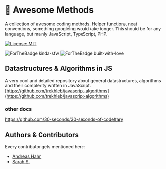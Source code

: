 # 💪 Awesome Methods
A collection of awesome coding methods. Helper functions, neat conventions, something googleing would take longer. 
This should be for any language, but mainly JavaScript, TypeScript, PHP.

[![License: MIT](https://img.shields.io/badge/License-MIT-yellow.svg)](https://opensource.org/licenses/MIT)

![ForTheBadge kinda-sfw](https://forthebadge.com/images/badges/kinda-sfw.svg)
![ForTheBadge built-with-love](http://ForTheBadge.com/images/badges/built-with-love.svg)

## Datastructures & Algorithms in JS
A very cool and detailed repository about general datastructures, algorithms and their complexity written in JavaScript.
[https://github.com/trekhleb/javascript-algorithms](https://github.com/trekhleb/javascript-algorithms)

### other docs
https://github.com/30-seconds/30-seconds-of-code#ary

## Authors & Contributors
Every contributor gets mentioned here:
* [Andreas Hahn](https://github.com/drdreo)
* [Sarah S.](https://github.com/sschauppenlehner)
